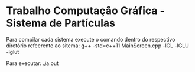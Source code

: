 # Trabalho Computação Gráfica - Sistema de Partículas

Para compilar cada sistema execute o comando dentro do respectivo diretório refeerente ao sitema:
	g++ -std=c++11 MainScreen.cpp -lGL -lGLU -lglut

Para executar:
	./a.out



